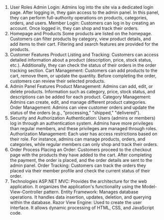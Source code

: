1. User Roles
Admin Login: Admins log into the site via a dedicated login page. After logging in, they gain access to the admin panel. In this panel, they can perform full-authority operations on products, categories, orders, and users.
Member Login: Customers can log in by creating an account. Once logged in, they can shop and track their orders.
2. Homepage and Products
Some products are listed on the homepage.
Customers can filter products by category, view product details, and add items to their cart.
Filtering and search features are provided for the products.
3. Customer Features
Product Listing and Tracking: Customers can access detailed information about a product (description, price, stock status, etc.). Additionally, they can check the status of their orders in the order tracking section.
Cart Management: Customers can add products to the cart, remove them, or update the quantity. Before completing the order, customers can review their selected products.
4. Admin Panel Features
Product Management: Admins can add, edit, or delete products. Information such as category, price, stock status, and descriptions can be added for each product.
Category Management: Admins can create, edit, and manage different product categories.
Order Management: Admins can view customer orders and update the status of the orders (e.g., "processing," "shipped," "delivered").
5. Security and Authorization
Authentication: Users (admins or members) log in through an authentication system. Admins have more privileges than regular members, and these privileges are managed through roles.
Authorization Management: Each user has access restrictions based on their role. For instance, admins can manage products, orders, and categories, while regular members can only shop and track their orders.
6. Order Process
Placing an Order: Customers proceed to the checkout page with the products they have added to the cart. After completing the payment, the order is placed, and the order details are sent to the admin panel.
Order Tracking: Customers can track the orders they placed via their member profile and check the current status of their order.
7. Technologies
ASP.NET MVC: Provides the architecture for the web application. It organizes the application's functionality using the Model-View-Controller pattern.
Entity Framework: Manages database operations. It handles data insertion, updates, deletion, and querying within the database.
Razor View Engine: Used to create the user interface. It allows dynamic processing of HTML, CSS, and JavaScript code.
